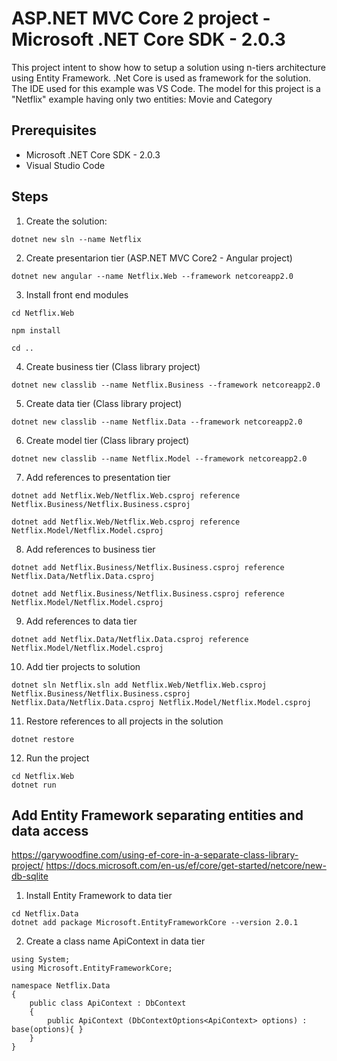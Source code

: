 # ASP.NET MVC Core 2 project - Microsoft .NET Core SDK - 2.0.3
This project intent to show how to setup a solution using n-tiers architecture using Entity Framework.
.Net Core is used as framework for the solution. The IDE used for this example was VS Code.
The model for this project is a "Netflix" example having only two entities: Movie and Category

## Prerequisites
- Microsoft .NET Core SDK - 2.0.3
- Visual Studio Code

## Steps

1. Create the solution:
~~~
dotnet new sln --name Netflix
~~~
2. Create presentarion tier (ASP.NET MVC Core2 - Angular project)
~~~
dotnet new angular --name Netflix.Web --framework netcoreapp2.0
~~~
3. Install front end modules
~~~
cd Netflix.Web

npm install

cd ..
~~~
4. Create business tier (Class library project)
~~~
dotnet new classlib --name Netflix.Business --framework netcoreapp2.0
~~~
5. Create data tier (Class library project)
~~~
dotnet new classlib --name Netflix.Data --framework netcoreapp2.0
~~~
6.  Create model tier (Class library project)
~~~
dotnet new classlib --name Netflix.Model --framework netcoreapp2.0
~~~
7. Add references to presentation tier
~~~
dotnet add Netflix.Web/Netflix.Web.csproj reference Netflix.Business/Netflix.Business.csproj

dotnet add Netflix.Web/Netflix.Web.csproj reference Netflix.Model/Netflix.Model.csproj
~~~
8. Add references to business tier
~~~
dotnet add Netflix.Business/Netflix.Business.csproj reference Netflix.Data/Netflix.Data.csproj

dotnet add Netflix.Business/Netflix.Business.csproj reference Netflix.Model/Netflix.Model.csproj
~~~
9. Add references to data tier
~~~
dotnet add Netflix.Data/Netflix.Data.csproj reference Netflix.Model/Netflix.Model.csproj
~~~
10. Add tier projects to solution
~~~
dotnet sln Netflix.sln add Netflix.Web/Netflix.Web.csproj Netflix.Business/Netflix.Business.csproj Netflix.Data/Netflix.Data.csproj Netflix.Model/Netflix.Model.csproj
~~~
11. Restore references to all projects in the solution
~~~
dotnet restore
~~~
12. Run the project
~~~
cd Netflix.Web
dotnet run
~~~

## Add Entity Framework separating entities and data access
https://garywoodfine.com/using-ef-core-in-a-separate-class-library-project/
https://docs.microsoft.com/en-us/ef/core/get-started/netcore/new-db-sqlite


1. Install Entity Framework to data tier
~~~
cd Netflix.Data
dotnet add package Microsoft.EntityFrameworkCore --version 2.0.1
~~~

2. Create a class name ApiContext in data tier
~~~
using System;
using Microsoft.EntityFrameworkCore;

namespace Netflix.Data
{
    public class ApiContext : DbContext
    {
        public ApiContext (DbContextOptions<ApiContext> options) : base(options){ }
    }
}
~~~
